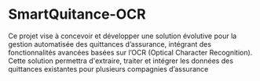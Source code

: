# SmartQuitance-OCR
Ce projet vise à concevoir et développer une solution évolutive pour la gestion automatisée des quittances d’assurance, intégrant des fonctionnalités avancées basées sur l’OCR (Optical Character Recognition). Cette solution permettra d'extraire, traiter et intégrer les données des quittances existantes pour plusieurs compagnies d’assurance
